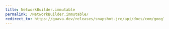 ```yaml
---
title: NetworkBuilder.immutable
permalink: /NetworkBuilder.immutable/
redirect_to: https://guava.dev/releases/snapshot-jre/api/docs/com/google/common/graph/NetworkBuilder.html#immutable--
---
```

